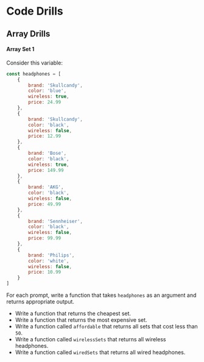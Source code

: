 # Code Drills

## Array Drills

#### Array Set 1
Consider this variable:

```javascript
const headphones = [
    {
        brand: 'Skullcandy',
        color: 'blue',
        wireless: true,
        price: 24.99
    },
    {
        brand: 'Skullcandy',
        color: 'black',
        wireless: false,
        price: 12.99
    },
    {
        brand: 'Bose',
        color: 'black',
        wireless: true,
        price: 149.99
    },
    {
        brand: 'AKG',
        color: 'black',
        wireless: false,
        price: 49.99
    },
    {
        brand: 'Sennheiser',
        color: 'black',
        wireless: false,
        price: 99.99
    },
    {
        brand: 'Philips',
        color: 'white',
        wireless: false,
        price: 10.99
    }
]
```

For each prompt, write a function that takes `headphones` as an argument and returns appropriate output.

- Write a function that returns the cheapest set.
- Write a function that returns the most expensive set.
- Write a function called `affordable` that returns all sets that cost less than `50`.
- Write a function called `wirelessSets` that returns all wireless headphones.
- Write a function called `wiredSets` that returns all wired headphones.